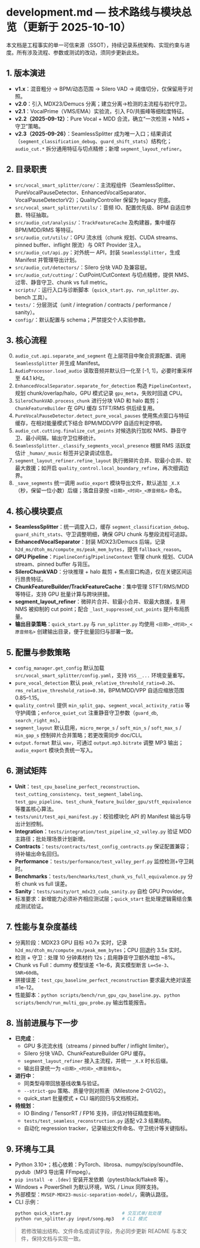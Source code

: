 <!-- File: development.md -->
<!-- AI-SUMMARY: 记录 Vocal Smart Splitter 的架构、流程、测试矩阵与演进规划。 -->

# development.md — 技术路线与模块总览（更新于 2025-10-10）

本文档是工程事实的单一可信来源（SSOT），持续记录系统架构、实现约束与进度。所有涉及流程、参数或测试的改动，须同步更新此处。

## 1. 版本演进
- **v1.x**：混音粗分 → BPM/动态范围 → Silero VAD → 阈值切分，仅保留用于对照。
- **v2.0**：引入 MDX23/Demucs 分离；建立分离→检测的主流程与初代守卫。
- **v2.1**：VocalPrime（VMS/EMA）实验流，引入 F0/共振峰等细粒度特征。
- **v2.2（2025-09-12）**：Pure Vocal + MDD 合流，确立“一次检测 + NMS + 守卫”策略。
- **v2.3（2025-09-26）**：SeamlessSplitter 成为唯一入口；结果调试（`segment_classification_debug`、`guard_shift_stats`）结构化；`audio_cut.*` 拆分通用特征与切点精修；新增 `segment_layout_refiner`。

## 2. 目录职责
- `src/vocal_smart_splitter/core/`：主流程组件（SeamlessSplitter、PureVocalPauseDetector、EnhancedVocalSeparator、VocalPauseDetectorV2）；QualityController 保留为 legacy 兜底。
- `src/vocal_smart_splitter/utils/`：音频 IO、配置优先级、BPM 自适应参数、特征抽取。
- `src/audio_cut/analysis/`：`TrackFeatureCache` 及构建器，集中缓存 BPM/MDD/RMS 等特征。
- `src/audio_cut/utils/`：GPU 流水线（chunk 规划、CUDA streams、pinned buffer、inflight 限流）与 ORT Provider 注入。
- `src/audio_cut/api.py`：对外统一 API，封装 `SeamlessSplitter`，生成 Manifest 并管理导出计划。
- `src/audio_cut/detectors/`：Silero 分块 VAD 及兼容层。
- `src/audio_cut/cutting/`：CutPoint/CutContext 与切点精修，提供 NMS、过零、静音守卫、chunk vs full metric。
- `scripts/`：运行入口与诊断脚本（`quick_start.py`、`run_splitter.py`、bench 工具）。
- `tests/`：分层测试（unit / integration / contracts / performance / sanity）。
- `config/`：默认配置与 schema；严禁提交个人实验参数。

## 3. 核心流程
0. `audio_cut.api.separate_and_segment` 在上层项目中聚合资源配置、调用 `SeamlessSplitter` 并生成 Manifest。
1. `AudioProcessor.load_audio` 读取音频并默认归一化至 [-1, 1]，必要时重采样至 44.1 kHz。
2. `EnhancedVocalSeparator.separate_for_detection` 构造 `PipelineContext`，规划 chunk/overlap/halo，GPU 模式记录 `gpu_meta`，失败时回退 CPU。
3. `SileroChunkVAD.process_chunk` 进行分块 VAD 和 halo 裁剪；`ChunkFeatureBuilder` 在 GPU 缓存 STFT/RMS 供后续复用。
4. `PureVocalPauseDetector.detect_pure_vocal_pauses` 使用焦点窗口与特征缓存，在相对能量模式下结合 BPM/MDD/VPP 自适应判定停顿。
5. `audio_cut.cutting.finalize_cut_points` 对候选执行加权 NMS、静音守卫、最小间隔，输出守卫位移统计。
6. `SeamlessSplitter._classify_segments_vocal_presence` 根据 RMS 活跃度估计 `_human/_music` 标签并记录调试信息。
7. `segment_layout_refiner.refine_layout` 执行微碎片合并、软最小合并、软最大救援；如开启 `quality_control.local_boundary_refine`，再次细调边界。
8. `_save_segments` 统一调用 `audio_export` 模块导出文件，默认追加 `_X.X`（秒，保留一位小数）后缀；落盘目录按 `<日期>_<时间>_<原音频名>` 命名。

## 4. 核心模块要点
- **SeamlessSplitter**：统一调度入口，缓存 `segment_classification_debug`、`guard_shift_stats`、守卫调整明细，确保 GPU chunk 与整段流程可追踪。
- **EnhancedVocalSeparator**：封装 MDX23/Demucs 后端，记录 `h2d_ms/dtoh_ms/compute_ms/peak_mem_bytes`，提供 `fallback_reason`。
- **GPU Pipeline**：`PipelineConfig`/`PipelineContext` 管理 chunk 规划、CUDA stream、pinned buffer 与背压。
- **SileroChunkVAD**：分块推理 + halo 裁剪 + 焦点窗口构造，仅在关键区间运行昂贵特征。
- **ChunkFeatureBuilder/TrackFeatureCache**：集中管理 STFT/RMS/MDD 等特征，支持 GPU 批量计算与跨块拼接。
- **segment_layout_refiner**：微碎片合并、软最小合并、软最大救援，复用 NMS 被抑制的 cut point；配合 `_last_suppressed_cut_points` 提升布局质量。
- **输出目录策略**：`quick_start.py` 与 `run_splitter.py` 均使用 `<日期>_<时间>_<原音频名>` 创建输出目录，便于批量回归与部署一致。

## 5. 配置与参数策略
- `config_manager.get_config` 默认加载 `src/vocal_smart_splitter/config.yaml`，支持 `VSS__...` 环境变量重写。
- `pure_vocal_detection` 默认 `peak_relative_threshold_ratio=0.26`、`rms_relative_threshold_ratio=0.30`，BPM/MDD/VPP 自适应缩放范围 0.85–1.15。
- `quality_control` 提供 `min_split_gap`、`segment_vocal_activity_ratio` 等守护阈值；`enforce_quiet_cut` 注重静音守卫参数（`guard_db`, `search_right_ms`）。
- `segment_layout` 默认启用，`micro_merge_s` / `soft_min_s` / `soft_max_s` / `min_gap_s` 控制碎片合并策略；若更改需同步 doc/CLI。
- `output.format` 默认 `wav`，可通过 `output.mp3.bitrate` 调整 MP3 输出；`audio_export` 模块负责统一写入。

## 6. 测试矩阵
- **Unit**：`test_cpu_baseline_perfect_reconstruction`、`test_cutting_consistency`、`test_segment_labeling`、`test_gpu_pipeline`、`test_chunk_feature_builder_gpu/stft_equivalence` 等覆盖核心算法。
- `tests/unit/test_api_manifest.py`：校验模块化 API 的 Manifest 输出与导出计划控制。
- **Integration**：`tests/integration/test_pipeline_v2_valley.py` 验证 MDD 主路径；批处理场景计划新增。
- **Contracts**：`tests/contracts/test_config_contracts.py` 保证配置兼容；待补输出命名回归。
- **Performance**：`tests/performance/test_valley_perf.py` 监控检测+守卫耗时。
- **Benchmarks**：`tests/benchmarks/test_chunk_vs_full_equivalence.py` 分析 chunk vs full 误差。
- **Sanity**：`tests/sanity/ort_mdx23_cuda_sanity.py` 自检 GPU Provider。
- 标准要求：新增能力必须补齐相应测试层；`quick_start` 批处理逻辑需结合集成测试验证。

## 7. 性能与复杂度基线
- 分离阶段：MDX23 GPU 目标 ≥0.7x 实时，记录 `h2d_ms/dtoh_ms/compute_ms/peak_mem_bytes`；CPU 回退约 3.5x 实时。
- 检测 + 守卫：处理 10 分钟素材约 12s；启用静音守卫额外增加 ~8%。
- Chunk vs Full：dummy 模型误差 <1e-6，真实模型断言 `L∞<5e-3`、`SNR>60dB`。
- 拼接误差：`test_cpu_baseline_perfect_reconstruction` 要求最大绝对误差 ≤1e-12。
- 性能脚本：`python scripts/bench/run_gpu_cpu_baseline.py`、`python scripts/bench/run_multi_gpu_probe.py` 输出性能报告。

## 8. 当前进展与下一步
- **已完成**：
  - GPU 多流流水线（streams / pinned buffer / inflight limiter）。
  - Silero 分块 VAD、ChunkFeatureBuilder GPU 缓存。
  - `segment_layout_refiner` 接入主流程，并统一 `_X.X` 时长后缀。
  - 输出目录统一为 `<日期>_<时间>_<原音频名>`。
- **进行中**：
  - 同类型母带回放基线收集与验证。
  - `--strict-gpu` 策略、质量守则对照表（Milestone 2-G1/G2）。
  - quick_start 批量模式 + CLI 端的回归与文档核对。
- **待规划**：
  - IO Binding / TensorRT / FP16 支持，评估对特征精度影响。
  - `tests/test_seamless_reconstruction.py` 适配 v2.3 结果结构。
  - 自动化 regression tracker，记录输出文件命名、守卫统计等关键指标。

## 9. 环境与工具
- Python 3.10+；核心依赖：PyTorch、librosa、numpy/scipy/soundfile、pydub（MP3 导出需 FFmpeg）。
- `pip install -e .[dev]` 安装开发依赖（pytest/black/flake8 等）。
- Windows + PowerShell 为默认环境，WSL / Linux 同样支持。
- 外部模型：`MVSEP-MDX23-music-separation-model/`，需确认路径。
- CLI 示例：
  ```bash
  python quick_start.py                   # 交互式单/批处理
  python run_splitter.py input/song.mp3   # CLI 模式
  ```

> 若修改输出结构、文件命名或调试字段，务必同步更新 README 与本文件，保持文档与实现一致。
